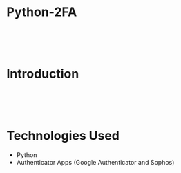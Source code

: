 # Python-2FA

<br>
<br>
<br>

# Introduction



<br>
<br>
<br>

# Technologies Used

- Python
- Authenticator Apps (Google Authenticator and Sophos)




